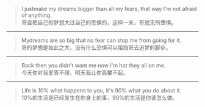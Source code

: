 > I justmake my dreams bigger than all my fears, that way I'm not afraid of anything.   
哥会把自己的梦想大过自己的恐惧的，这样一来，哥就无所畏惧。

---

> Mydreams are so big that no fear can stop me from going for it.  
哥的梦想是如此之大，没有什么恐惧可以阻挡哥去追梦的脚步。

---

> Back then you didn't want me now I'm hot they all on me.  
今天你对我爱答不理，明天我让你高攀不起。

---

> Life is 10% what happens to you, it's 90% what you do about it.  
10%的生活是已经发生在你身上的事，90%的生活是你该怎么做。
